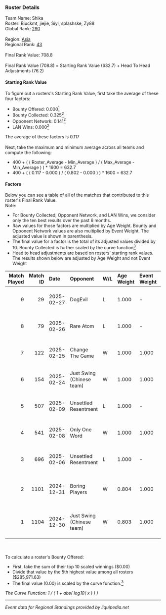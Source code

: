 ### Roster Details<br />
Team Name: Shika<br />
Roster: Biuckmt, jiejie, Siyi, splashske, Zy88<br />
Global Rank: [290](../../standings_global_2025_02_28.md)<br />
<br />
Region: [Asia]( ../../standings_asia_2025_02_28.md)<br />
Regional Rank: [43]( ../../standings_asia_2025_02_28.md)<br />
<br />
Final Rank Value:  708.8<br />
<br />
Final Rank Value (708.8) = Starting Rank Value (632.7) + Head To Head Adjustments (76.2)<br />

#### Starting Rank Value<br />
To figure out a rosters's Starting Rank Value, first take the average of these four factors:<br />
- Bounty Offered: 0.000[<sup>1</sup>](#table2)
- Bounty Collected: 0.325[<sup>2</sup>](#table1)
- Opponent Network: 0.141[<sup>2</sup>](#table1)
- LAN Wins: 0.000[<sup>2</sup>](#table1)

The average of these factors is 0.117<br />
<br />
Next, take the maximum and minimum average across all teams and compute the following:<br />
- 400 + ( ( Roster_Average - Min_Average ) / ( Max_Average - Min_Average ) ) * 1600 = 632.7
- 400 + ( ( 0.117 - 0.000 ) / ( 0.802 - 0.000 ) ) * 1600 = 632.7


#### Factors<br />
Below you can see a table of all of the matches that contributed to this roster's Final Rank Value.<br />
Note:<br />

- For Bounty Collected, Opponent Network, and LAN Wins, we consider only the ten best results over the past 6 months.
- Raw values for those factors are multiplied by Age Weight. Bounty and Opponent Network values are also multiplied by Event Weight. The adjusted value is shown in parenthesis.
- The final value for a factor is the total of its adjusted values divided by 10. Bounty Collected is further scaled by the curve function[<sup>3</sup>](#curveFunction)
- Head to head adjustments are based on rosters' starting rank values. The results shown below are adjusted by Age Weight and not Event Weight
<span id="table1"></span><br />


| Match Played | Match ID | Date       | Opponent                  | W/L | Age Weight | Event Weight | Bounty Collected | Opponent Network | LAN Wins  | H2H Adj. | Roster                                 |
| -: | -: | :- | :- | :- | :- | :- | :- | :- | :- | -: | :- |
|            9 |       29 | 2025-02-27 | DogEvil                   | L   | 1.000      | -            | -                | -                | -         |    -4.09 | Biuckmt, jiejie, Siyi, splashske, Zy88 |
|            8 |       79 | 2025-02-26 | Rare Atom                 | L   | 1.000      | -            | -                | -                | -         |    -2.52 | Biuckmt, jiejie, Siyi, splashske, Zy88 |
|            7 |      122 | 2025-02-25 | Change The Game           | W   | 1.000      | 1.000        | 0.072 (0.072)    | 0.136 (0.136)    | 0 (0.000) |    22.12 | Biuckmt, jiejie, Siyi, splashske, Zy88 |
|            6 |      154 | 2025-02-24 | Just Swing (Chinese team) | W   | 1.000      | 1.000        | 0.006 (0.006)    | 0.537 (0.537)    | 0 (0.000) |    21.85 | Biuckmt, jiejie, Siyi, splashske, Zy88 |
|            5 |      507 | 2025-02-09 | Unsettled Resentment      | L   | 1.000      | -            | -                | -                | -         |    -4.73 | Biuckmt, jiejie, S1kura, Siyi, Zy88    |
|            4 |      541 | 2025-02-08 | Only One Word             | W   | 1.000      | 1.000        | 0.001 (0.001)    | 0.205 (0.205)    | 0 (0.000) |    18.34 | Biuckmt, jiejie, S1kura, Siyi, Zy88    |
|            3 |      696 | 2025-02-06 | Unsettled Resentment      | L   | 1.000      | -            | -                | -                | -         |    -3.71 | Biuckmt, jiejie, S1kura, Siyi, Zy88    |
|            2 |     1101 | 2024-12-31 | Boring Players            | W   | 0.804      | 1.000        | 0.000 (0.000)    | 0.130 (0.104)    | 0 (0.000) |     8.87 | Biuckmt, FIOURN, jiejie, NARONE, Zy88  |
|            1 |     1104 | 2024-12-30 | Just Swing (Chinese team) | W   | 0.803      | 1.000        | 0.006 (0.005)    | 0.537 (0.431)    | 0 (0.000) |    20.05 | Biuckmt, FIOURN, jiejie, NARONE, Zy88  |

<br />
<span id="table2"></span><br />
To calculate a roster's Bounty Offered:<br />

- First, take the sum of their top 10 scaled winnings ($0.00)
- Divide that value by the 5th highest value among all rosters ($285,971.63)
- The final value (0.00) is scaled by the curve function.[<sup>3</sup>](#curveFunction)

<span id="curveFunction"></span>_The Curve Function: 1 / ( 1 + abs( log10( x ) ) )_<br />

---
_Event data for Regional Standings provided by liquipedia.net_<br />
